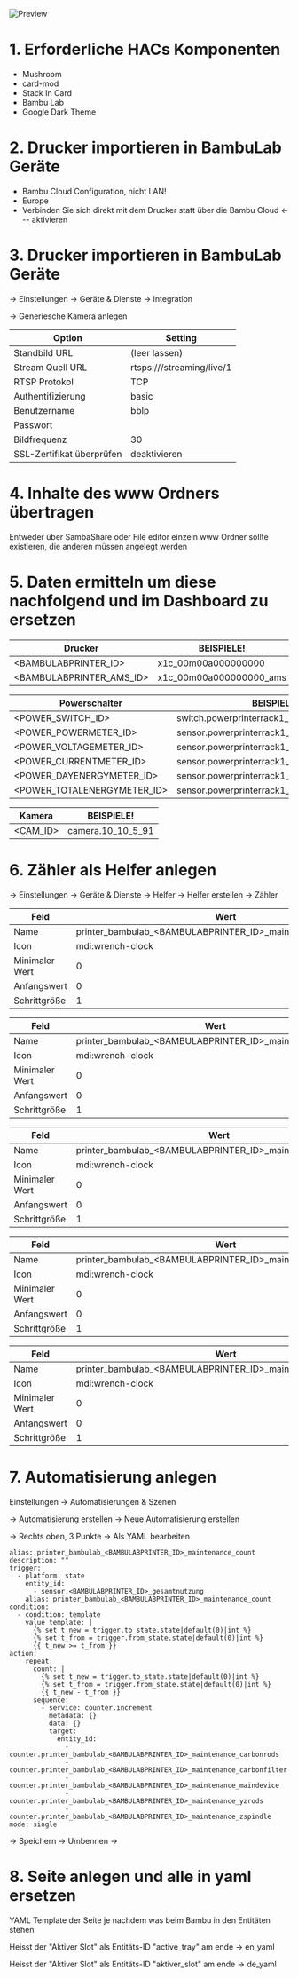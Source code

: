 ![Preview](https://github.com/Stone-Time/HomeAssistant-BambuLab-DashBoard/blob/main/screenshot.jpg?raw=true)



# 1. Erforderliche HACs Komponenten
- Mushroom
- card-mod
- Stack In Card
- Bambu Lab
- Google Dark Theme

 

# 2. Drucker importieren in BambuLab Geräte
- Bambu Cloud Configuration, nicht LAN!
- Europe
- Verbinden Sie sich direkt mit dem Drucker statt über die Bambu Cloud <--- aktivieren


# 3. Drucker importieren in BambuLab Geräte
-> Einstellungen -> Geräte & Dienste -> Integration 

-> Generiesche Kamera anlegen


| Option                    | Setting                               |
| ------------------------- | ------------------------------------- |
| Standbild URL             | (leer lassen)                         |
| Stream Quell URL          | rtsps://<printer-ip>/streaming/live/1 |
| RTSP Protokol             | TCP                                   |
| Authentifizierung         | basic                                 |
| Benutzername              | bblp                                  |
| Passwort                  | <lan-access-code>                     |
| Bildfrequenz              | 30                                    |
| SSL-Zertifikat überprüfen | deaktivieren                          |


# 4. Inhalte des www Ordners übertragen
Entweder über SambaShare oder File editor einzeln 
www Ordner sollte existieren, die anderen müssen angelegt werden


# 5. Daten ermitteln um diese nachfolgend und im Dashboard zu ersetzen

| Drucker                   | BEISPIELE!              |
| ------------------------- | ----------------------- |
| <BAMBULABPRINTER_ID> 			|	x1c_00m00a000000000     |
| <BAMBULABPRINTER_AMS_ID> 	|	x1c_00m00a000000000_ams |

| Powerschalter               | BEISPIELE!                                    |
| --------------------------- | --------------------------------------------- |
| <POWER_SWITCH_ID>					  | switch.powerprinterrack1_2                    | 
| <POWER_POWERMETER_ID>				| sensor.powerprinterrack1_2_power              | 
| <POWER_VOLTAGEMETER_ID>			| sensor.powerprinterrack1_2_voltage            | 
| <POWER_CURRENTMETER_ID>			| sensor.powerprinterrack1_2_current            | 
| <POWER_DAYENERGYMETER_ID>		| sensor.powerprinterrack1_2_total_daily_energy | 
| <POWER_TOTALENERGYMETER_ID> | sensor.powerprinterrack1_2_energy             | 

| Kamera    | BEISPIELE!        |
| --------- | ----------------- |
| <CAM_ID>  | camera.10_10_5_91 |

# 6. Zähler als Helfer anlegen 
-> Einstellungen -> Geräte & Dienste -> Helfer
-> Helfer erstellen -> Zähler


| Feld           | Wert              |
| -------------- | ----------------- |
| Name           | printer_bambulab_<BAMBULABPRINTER_ID>_maintenance_carbonrods |
| Icon           | mdi:wrench-clock  |
| Minimaler Wert | 0 |
| Anfangswert    | 0 |
| Schrittgröße   | 1 |

| Feld           | Wert              |
| -------------- | ----------------- |
| Name           | printer_bambulab_<BAMBULABPRINTER_ID>_maintenance_yzrods |
| Icon           | mdi:wrench-clock  |
| Minimaler Wert | 0 |
| Anfangswert    | 0 |
| Schrittgröße   | 1 |

| Feld           | Wert              |
| -------------- | ----------------- |
| Name           | printer_bambulab_<BAMBULABPRINTER_ID>_maintenance_zspindle |
| Icon           | mdi:wrench-clock  |
| Minimaler Wert | 0 |
| Anfangswert    | 0 |
| Schrittgröße   | 1 |

| Feld           | Wert              |
| -------------- | ----------------- |
| Name           | printer_bambulab_<BAMBULABPRINTER_ID>_maintenance_maindevice |
| Icon           | mdi:wrench-clock  |
| Minimaler Wert | 0 |
| Anfangswert    | 0 |
| Schrittgröße   | 1 |

| Feld           | Wert              |
| -------------- | ----------------- |
| Name           | printer_bambulab_<BAMBULABPRINTER_ID>_maintenance_carbonfilter |
| Icon           | mdi:wrench-clock  |
| Minimaler Wert | 0 |
| Anfangswert    | 0 |
| Schrittgröße   | 1 |


# 7. Automatisierung anlegen
Einstellungen -> Automatisierungen & Szenen

-> Automatisierung erstellen -> Neue Automatisierung erstellen

-> Rechts oben, 3 Punkte -> Als YAML bearbeiten


```
alias: printer_bambulab_<BAMBULABPRINTER_ID>_maintenance_count
description: ""
trigger:
  - platform: state
    entity_id:
      - sensor.<BAMBULABPRINTER_ID>_gesamtnutzung
    alias: printer_bambulab_<BAMBULABPRINTER_ID>_maintenance_count
condition:
  - condition: template
    value_template: |
      {% set t_new = trigger.to_state.state|default(0)|int %}
      {% set t_from = trigger.from_state.state|default(0)|int %}
      {{ t_new >= t_from }}
action:
    repeat:
      count: |
        {% set t_new = trigger.to_state.state|default(0)|int %}
        {% set t_from = trigger.from_state.state|default(0)|int %}
        {{ t_new - t_from }}
      sequence:
        - service: counter.increment
          metadata: {}
          data: {}
          target:
            entity_id:
              - counter.printer_bambulab_<BAMBULABPRINTER_ID>_maintenance_carbonrods
              - counter.printer_bambulab_<BAMBULABPRINTER_ID>_maintenance_carbonfilter
              - counter.printer_bambulab_<BAMBULABPRINTER_ID>_maintenance_maindevice
              - counter.printer_bambulab_<BAMBULABPRINTER_ID>_maintenance_yzrods
              - counter.printer_bambulab_<BAMBULABPRINTER_ID>_maintenance_zspindle
mode: single
```

-> Speichern -> Umbennen -> 

# 8. Seite anlegen und alle <IDs> in yaml ersetzen

YAML Template der Seite je nachdem was beim Bambu in den Entitäten stehen

Heisst der "Aktiver Slot" als Entitäts-ID "active_tray" am ende -> en_yaml

Heisst der "Aktiver Slot" als Entitäts-ID "aktiver_slot" am ende -> de_yaml
